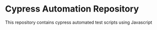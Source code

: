 # Cypress Automation Repository
This repository contains cypress automated test scripts using Javascript
